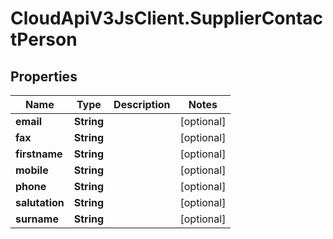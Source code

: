 # CloudApiV3JsClient.SupplierContactPerson

## Properties
Name | Type | Description | Notes
------------ | ------------- | ------------- | -------------
**email** | **String** |  | [optional] 
**fax** | **String** |  | [optional] 
**firstname** | **String** |  | [optional] 
**mobile** | **String** |  | [optional] 
**phone** | **String** |  | [optional] 
**salutation** | **String** |  | [optional] 
**surname** | **String** |  | [optional] 



